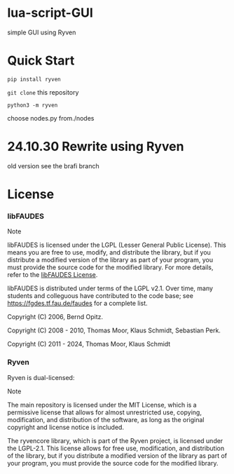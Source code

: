 # lua-script-GUI
simple GUI using Ryven

# Quick Start

`pip install ryven`

`git clone` this repository

`python3 -m ryven`

choose nodes.py from./nodes

# 24.10.30 Rewrite using Ryven
old version see the brafi branch


# License

### libFAUDES
> [!NOTE]
>libFAUDES is licensed under the LGPL (Lesser General Public License). This means you are free to use, modify, and distribute the library, but if you distribute a modified version of the library as part of your program, you must provide the source code for the modified library. For more details, refer to the [libFAUDES License](https://fgdes.tf.fau.de/download.html).
>
>libFAUDES is distributed under terms of the LGPL v2.1. Over time, many students and colleguous have contributed to the code base; see https://fgdes.tf.fau.de/faudes for a complete list.

Copyright (C) 2006, Bernd Opitz.

Copyright (C) 2008 - 2010, Thomas Moor, Klaus Schmidt, Sebastian Perk.

Copyright (C) 2011 - 2024, Thomas Moor, Klaus Schmidt

### Ryven
Ryven is dual-licensed:
> [!NOTE]
>The main repository is licensed under the MIT License, which is a permissive license that allows for almost unrestricted use, copying, modification, and distribution of the software, as long as the original copyright and license notice is included.
>
>The ryvencore library, which is part of the Ryven project, is licensed under the LGPL-2.1. This license allows for free use, modification, and distribution of the library, but if you distribute a modified version of the library as part of your program, you must provide the source code for the modified library.

